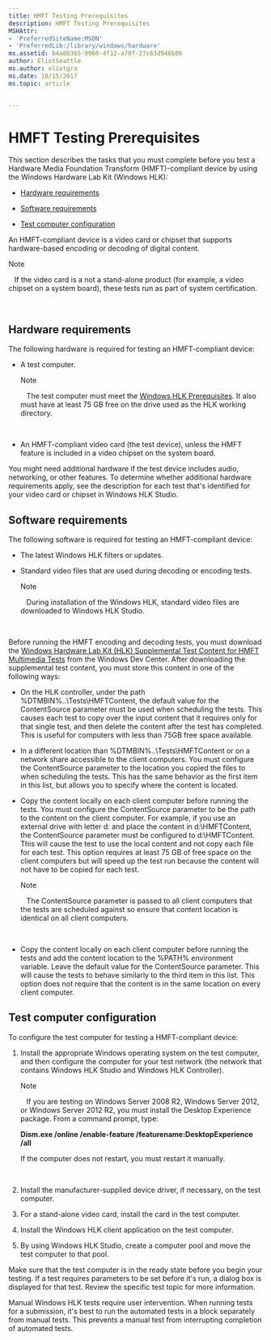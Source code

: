 ```yaml
---
title: HMFT Testing Prerequisites
description: HMFT Testing Prerequisites
MSHAttr:
- 'PreferredSiteName:MSDN'
- 'PreferredLib:/library/windows/hardware'
ms.assetid: b4a88365-9960-4f12-a70f-27c63d946b86
author: EliotSeattle
ms.author: eliotgra
ms.date: 10/15/2017
ms.topic: article


---
```


# HMFT Testing Prerequisites


This section describes the tasks that you must complete before you test a Hardware Media Foundation Transform (HMFT)-compliant device by using the Windows Hardware Lab Kit (Windows HLK):

-   [Hardware requirements](#bkmk-hck-hmft-hr)

-   [Software requirements](#bkmk-hck-hmft-sr)

-   [Test computer configuration](#bkmk-hck-hmft-tc)

An HMFT-compliant device is a video card or chipset that supports hardware-based encoding or decoding of digital content.

>[!NOTE]
>  
If the video card is a not a stand-alone product (for example, a video chipset on a system board), these tests run as part of system certification.

 

## <span id="BKMK_HCK_HMFT_hR"></span><span id="bkmk-hck-hmft-hr"></span><span id="BKMK_HCK_HMFT_HR"></span>Hardware requirements


The following hardware is required for testing an HMFT-compliant device:

-   A test computer.

    >[!NOTE]
    >  
    The test computer must meet the [Windows HLK Prerequisites](..\getstarted\windows-hlk-prerequisites.md). It also must have at least 75 GB free on the drive used as the HLK working directory.

     

-   An HMFT-compliant video card (the test device), unless the HMFT feature is included in a video chipset on the system board.

You might need additional hardware if the test device includes audio, networking, or other features. To determine whether additional hardware requirements apply, see the description for each test that's identified for your video card or chipset in Windows HLK Studio.

## <span id="BKMK_HCK_HMFT_sR"></span><span id="bkmk-hck-hmft-sr"></span><span id="BKMK_HCK_HMFT_SR"></span>Software requirements


The following software is required for testing an HMFT-compliant device:

-   The latest Windows HLK filters or updates.

-   Standard video files that are used during decoding or encoding tests.

    >[!NOTE]
    >  
    During installation of the Windows HLK, standard video files are downloaded to Windows HLK Studio.

     

Before running the HMFT encoding and decoding tests, you must download the [Windows Hardware Lab Kit (HLK) Supplemental Test Content for HMFT Multimedia Tests](http://msdn.microsoft.com/en-us/windows/hardware/hh852358) from the Windows Dev Center. After downloading the supplemental test content, you must store this content in one of the following ways:

-   On the HLK controller, under the path %DTMBIN%..\\Tests\\HMFTContent, the default value for the ContentSource parameter must be used when scheduling the tests. This causes each test to copy over the input content that it requires only for that single test, and then delete the content after the test has completed. This is useful for computers with less than 75GB free space available.

-   In a different location than %DTMBIN%..\\Tests\\HMFTContent or on a network share accessible to the client computers. You must configure the ContentSource parameter to the location you copied the files to when scheduling the tests. This has the same behavior as the first item in this list, but allows you to specify where the content is located.

-   Copy the content locally on each client computer before running the tests. You must configure the ContentSource parameter to be the path to the content on the client computer. For example, if you use an external drive with letter d: and place the content in d:\\HMFTContent, the ContentSource parameter must be configured to d:\\HMFTContent. This will cause the test to use the local content and not copy each file for each test. This option requires at least 75 GB of free space on the client computers but will speed up the test run because the content will not have to be copied for each test.

    >[!NOTE]
    >  
    The ContentSource parameter is passed to all client computers that the tests are scheduled against so ensure that content location is identical on all client computers.

     

-   Copy the content locally on each client computer before running the tests and add the content location to the %PATH% environment variable. Leave the default value for the ContentSource parameter. This will cause the tests to behave similarly to the third item in this list. This option does not require that the content is in the same location on every client computer.

## <span id="BKMK_HCK_HMFT_tC"></span><span id="bkmk-hck-hmft-tc"></span><span id="BKMK_HCK_HMFT_TC"></span>Test computer configuration


To configure the test computer for testing a HMFT-compliant device:

1.  Install the appropriate Windows operating system on the test computer, and then configure the computer for your test network (the network that contains Windows HLK Studio and Windows HLK Controller).

    >[!NOTE]
    >  
    If you are testing on Windows Server 2008 R2, Windows Server 2012, or Windows Server 2012 R2, you must install the Desktop Experience package. From a command prompt, type:

    **Dism.exe /online /enable-feature /featurename:DesktopExperience /all**

    If the computer does not restart, you must restart it manually.

     

2.  Install the manufacturer-supplied device driver, if necessary, on the test computer.

3.  For a stand-alone video card, install the card in the test computer.

4.  Install the Windows HLK client application on the test computer.

5.  By using Windows HLK Studio, create a computer pool and move the test computer to that pool.

Make sure that the test computer is in the ready state before you begin your testing. If a test requires parameters to be set before it's run, a dialog box is displayed for that test. Review the specific test topic for more information.

Manual Windows HLK tests require user intervention. When running tests for a submission, it's best to run the automated tests in a block separately from manual tests. This prevents a manual test from interrupting completion of automated tests.

 

 






